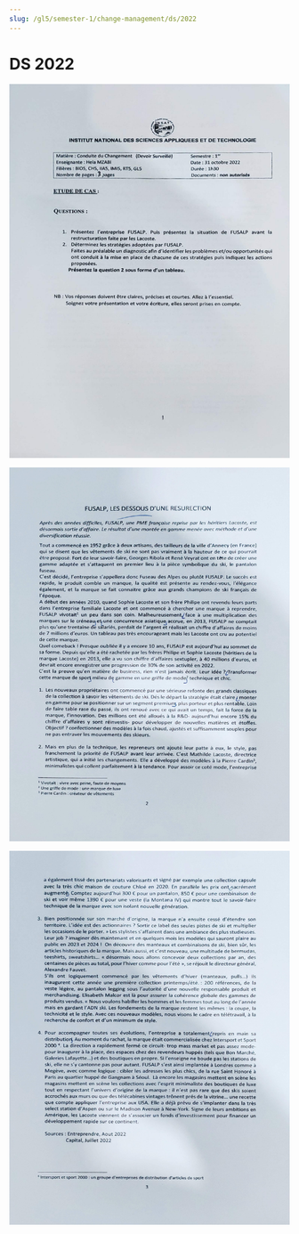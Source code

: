 ```yaml
---
slug: /gl5/semester-1/change-management/ds/2022
---
```


# DS 2022

![1](assets/2022-1.jpg)

![2](assets/2022-2.jpg)

![3](assets/2022-3.jpg)
